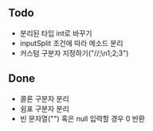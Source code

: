 ## Todo
* 분리된 타입 int로 바꾸기
* inputSplit 조건에 따라 메소드 분리
* 커스텀 구분자 지정하기("//;\n1;2;3")

## Done
* 콜론 구분자 분리
* 쉼표 구분자 분리
* 빈 문자열("") 혹은 null 입력할 경우 0 반환
